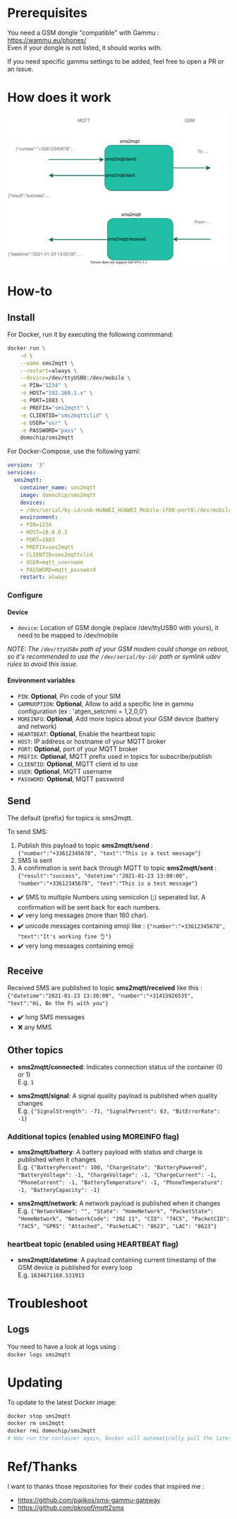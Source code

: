 # Prerequisites

You need a GSM dongle "compatible" with Gammu : https://wammu.eu/phones/  
Even if your dongle is not listed, it should works with.

If you need specific gammu settings to be added, feel free to open a PR or an issue.

# How does it work

![Diagram](https://raw.githubusercontent.com/Domochip/sms2mqtt/master/diagram.svg)

# How-to
## Install
For Docker, run it by executing the following commmand:

```bash
docker run \
    -d \
    --name sms2mqtt \
    --restart=always \
    --device=/dev/ttyUSB0:/dev/mobile \
    -e PIN="1234" \
    -e HOST="192.168.1.x" \
    -e PORT=1883 \
    -e PREFIX="sms2mqtt" \
    -e CLIENTID="sms2mqttclid" \
    -e USER="usr" \
    -e PASSWORD="pass" \
    domochip/sms2mqtt
```
For Docker-Compose, use the following yaml:

```yaml
version: '3'
services:
  sms2mqtt:
    container_name: sms2mqtt
    image: domochip/sms2mqtt
    devices:
    - /dev/serial/by-id/usb-HUAWEI_HUAWEI_Mobile-if00-port0:/dev/mobile
    environment:
    - PIN=1234
    - HOST=10.0.0.2
    - PORT=1883
    - PREFIX=sms2mqtt
    - CLIENTID=sms2mqttclid
    - USER=mqtt_username
    - PASSWORD=mqtt_password
    restart: always
```

### Configure

#### Device
* `device`: Location of GSM dongle (replace /dev/ttyUSB0 with yours), it need to be mapped to /dev/mobile

*NOTE: The `/dev/ttyUSBx` path of your GSM modem could change on reboot, so it's recommended to use the `/dev/serial/by-id/` path or symlink udev rules to avoid this issue.*

#### Environment variables
* `PIN`: **Optional**, Pin code of your SIM
* `GAMMUOPTION`: **Optional**, Allow to add a specific line in gammu configuration (ex : 'atgen_setcnmi = 1,2,0,0')
* `MOREINFO`: **Optional**, Add more topics about your GSM device (battery and network)
* `HEARTBEAT`: **Optional**, Enable the heartbeat topic
* `HOST`: IP address or hostname of your MQTT broker
* `PORT`: **Optional**, port of your MQTT broker
* `PREFIX`: **Optional**, MQTT prefix used in topics for subscribe/publish
* `CLIENTID`: **Optional**, MQTT client id to use
* `USER`: **Optional**, MQTT username
* `PASSWORD`: **Optional**, MQTT password

## Send

The default {prefix} for topics is sms2mqtt.  

To send SMS: 
1. Publish this payload to topic **sms2mqtt/send** :  
`{"number":"+33612345678", "text":"This is a test message"}`  
2. SMS is sent  
3. A confirmation is sent back through MQTT to topic **sms2mqtt/sent** :  
`{"result":"success", "datetime":"2021-01-23 13:00:00", "number":"+33612345678", "text":"This is a test message"}`  
  
- ✔️ SMS to multiple Numbers using semicolon (;) seperated list. A confirmation will be sent back for each numbers.
- ✔️ very long messages (more than 160 char).
- ✔️ unicode messages containing emoji like : `{"number":"+33612345678", "text":"It's working fine 👌"}`
- ✔️ very long messages containing emoji

## Receive

Received SMS are published to topic **sms2mqtt/received** like this :  
`{"datetime":"2021-01-23 13:30:00", "number":"+31415926535", "text":"Hi, Be the Pi with you"}`  

- ✔️ long SMS messages
- ❌ any MMS

## Other topics
 - **sms2mqtt/connected**: Indicates connection status of the container (0 or 1)  
 E.g. `1`

- **sms2mqtt/signal**: A signal quality payload is published when quality changes  
 E.g. `{"SignalStrength": -71, "SignalPercent": 63, "BitErrorRate": -1}`

### Additional topics (enabled using MOREINFO flag)
 - **sms2mqtt/battery**: A battery payload with status and charge is published when it changes  
 E.g. `{"BatteryPercent": 100, "ChargeState": "BatteryPowered", "BatteryVoltage": -1, "ChargeVoltage": -1, "ChargeCurrent": -1, "PhoneCurrent": -1, "BatteryTemperature": -1, "PhoneTemperature": -1, "BatteryCapacity": -1}`

 - **sms2mqtt/network**: A network payload is published when it changes  
 E.g. `{"NetworkName": "", "State": "HomeNetwork", "PacketState": "HomeNetwork", "NetworkCode": "392 11", "CID": "74C5", "PacketCID": "74C5", "GPRS": "Attached", "PacketLAC": "8623", "LAC": "8623"}`

### heartbeat topic (enabled using HEARTBEAT flag)
 - **sms2mqtt/datetime**: A payload containing current timestamp of the GSM device is published for every loop  
 E.g. `1634671168.531913`

# Troubleshoot
## Logs
You need to have a look at logs using :  
`docker logs sms2mqtt`

# Updating
To update to the latest Docker image:
```bash
docker stop sms2mqtt
docker rm sms2mqtt
docker rmi domochip/sms2mqtt
# Now run the container again, Docker will automatically pull the latest image.
```
# Ref/Thanks

I want to thanks those repositories for their codes that inspired me :  
* https://github.com/pajikos/sms-gammu-gateway
* https://github.com/pkropf/mqtt2sms 
